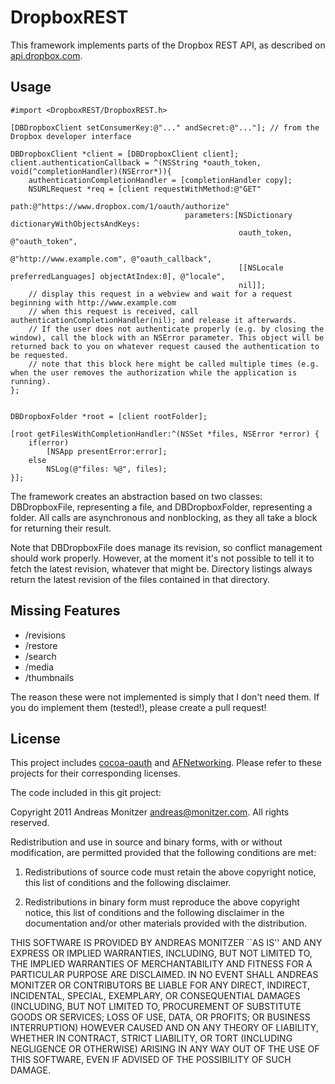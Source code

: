 # DropboxREST

This framework implements parts of the Dropbox REST API, as described on [api.dropbox.com](https://api.dropbox.com/developers/reference/api).

## Usage

    #import <DropboxREST/DropboxREST.h>
    
    [DBDropboxClient setConsumerKey:@"..." andSecret:@"..."]; // from the Dropbox developer interface
    
    DBDropboxClient *client = [DBDropboxClient client];
    client.authenticationCallback = ^(NSString *oauth_token, void(^completionHandler)(NSError*)){
    	authenticationCompletionHandler = [completionHandler copy];
    	NSURLRequest *req = [client requestWithMethod:@"GET"
    	                                         path:@"https://www.dropbox.com/1/oauth/authorize"
    	                                   parameters:[NSDictionary dictionaryWithObjectsAndKeys:
    	                                               oauth_token, @"oauth_token",
    	                                               @"http://www.example.com", @"oauth_callback",
    	                                               [[NSLocale preferredLanguages] objectAtIndex:0], @"locale",
    	                                               nil]];
    	// display this request in a webview and wait for a request beginning with http://www.example.com
    	// when this request is received, call authenticationCompletionHandler(nil); and release it afterwards.
    	// If the user does not authenticate properly (e.g. by closing the window), call the block with an NSError parameter. This object will be returned back to you on whatever request caused the authentication to be requested.
    	// note that this block here might be called multiple times (e.g. when the user removes the authorization while the application is running).
    };

    
    DBDropboxFolder *root = [client rootFolder];
    
    [root getFilesWithCompletionHandler:^(NSSet *files, NSError *error) {
    	if(error)
    		[NSApp presentError:error];
    	else
    		NSLog(@"files: %@", files);
    }];

The framework creates an abstraction based on two classes: DBDropboxFile, representing a file, and DBDropboxFolder, representing a folder. All calls are asynchronous and nonblocking, as they all take a block for returning their result.

Note that DBDropboxFile does manage its revision, so conflict management should work properly. However, at the moment it's not possible to tell it to fetch the latest revision, whatever that might be. Directory listings always return the latest revision of the files contained in that directory.

## Missing Features

* /revisions
* /restore
* /search
* /media
* /thumbnails

The reason these were not implemented is simply that I don't need them. If you do implement them (tested!), please create a pull request!

## License

This project includes [cocoa-oauth](https://github.com/anlumo/cocoa-oauth.git) and [AFNetworking](https://github.com/AFNetworking/AFNetworking.git). Please refer to these projects for their corresponding licenses.

The code included in this git project:

Copyright 2011 Andreas Monitzer <andreas@monitzer.com>. All rights reserved.

Redistribution and use in source and binary forms, with or without
modification, are permitted provided that the following conditions are met:

1. Redistributions of source code must retain the above copyright notice,
this list of conditions and the following disclaimer.

2. Redistributions in binary form must reproduce the above copyright notice,
this list of conditions and the following disclaimer in the documentation
and/or other materials provided with the distribution.

THIS SOFTWARE IS PROVIDED BY ANDREAS MONITZER ``AS IS'' AND ANY EXPRESS OR
IMPLIED WARRANTIES, INCLUDING, BUT NOT LIMITED TO, THE IMPLIED WARRANTIES OF
MERCHANTABILITY AND FITNESS FOR A PARTICULAR PURPOSE ARE DISCLAIMED. IN NO
EVENT SHALL ANDREAS MONITZER OR CONTRIBUTORS BE LIABLE FOR ANY DIRECT,
INDIRECT, INCIDENTAL, SPECIAL, EXEMPLARY, OR CONSEQUENTIAL DAMAGES
(INCLUDING, BUT NOT LIMITED TO, PROCUREMENT OF SUBSTITUTE GOODS OR SERVICES;
LOSS OF USE, DATA, OR PROFITS; OR BUSINESS INTERRUPTION) HOWEVER CAUSED AND
ON ANY THEORY OF LIABILITY, WHETHER IN CONTRACT, STRICT LIABILITY, OR TORT
(INCLUDING NEGLIGENCE OR OTHERWISE) ARISING IN ANY WAY OUT OF THE USE OF THIS
SOFTWARE, EVEN IF ADVISED OF THE POSSIBILITY OF SUCH DAMAGE.
